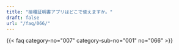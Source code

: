 ```yaml
---
title: "接種証明書アプリはどこで使えますか。"
draft: false
url: "/faq/066/"
---
```


{{< faq category-no="007" category-sub-no="001" no="066" >}}
